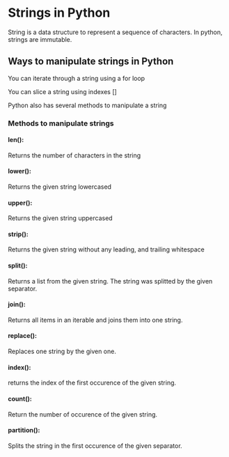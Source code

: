 # Strings in Python

String is a data structure to represent a sequence of characters. In python, strings are immutable.

## Ways to manipulate strings in Python

You can iterate through  a string using a for loop

You can slice a string using indexes []

Python also has several methods to manipulate a string

### Methods to manipulate strings

#### len():
Returns the number of characters in the string

#### lower():
Returns the given string lowercased

#### upper():
Returns the given string uppercased

#### strip():
Returns the given string without any leading, and trailing whitespace

#### split():
Returns a list from the given string. The string was splitted by the given separator.

#### join():
Returns all items in an iterable and joins them into one string.

#### replace():
Replaces one string by the given one.

#### index():
returns the index of the first occurence of the given string.

#### count():
Return the number of occurence of the given string.

#### partition():
Splits the string in the first occurence of the given separator.